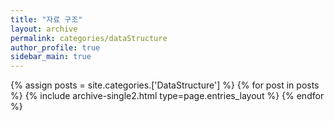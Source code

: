```yaml
---
title: "자료 구조"
layout: archive
permalink: categories/dataStructure
author_profile: true
sidebar_main: true
---
```


{% assign posts = site.categories.['DataStructure'] %}
{% for post in posts %} {% include archive-single2.html type=page.entries_layout %} {% endfor %}

